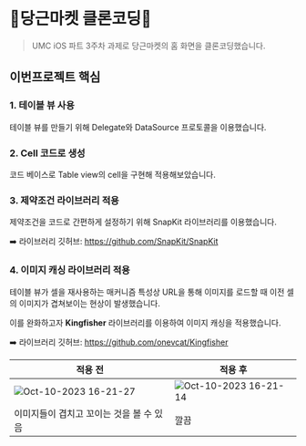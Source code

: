 #  🥕당근마켓 클론코딩🥕
> UMC iOS 파트 3주차 과제로 당근마켓의 홈 화면을 클론코딩했습니다.


## 이번프로젝트 핵심
### 1. 테이블 뷰 사용
테이블 뷰를 만들기 위해 Delegate와 DataSource 프로토콜을 이용했습니다.

### 2. Cell 코드로 생성
코드 베이스로 Table view의 cell을 구현해 적용해보았습니다.

### 3. 제약조건 라이브러리 적용
제약조건을 코드로 간편하게 설정하기 위해 SnapKit 라이브러리를 이용했습니다.

➡️ 라이브러리 깃허브: https://github.com/SnapKit/SnapKit

### 4. 이미지 캐싱 라이브러리 적용
테이블 뷰가 셀을 재사용하는 매커니즘 특성상 URL을 통해 이미지를 로드할 때 이전 셀의 이미지가 겹쳐보이는 현상이 발생했습니다.

이를 완화하고자 **Kingfisher** 라이브러리를 이용하여 이미지 캐싱을 적용했습니다.

➡️ 라이브러리 깃허브: https://github.com/onevcat/Kingfisher

적용 전 | 적용 후
--|--
![Oct-10-2023 16-21-27](https://github.com/dodo849/UMC-iOS-Study/assets/71880682/7c5b7495-df0c-4480-8b54-93f03f50621c) | ![Oct-10-2023 16-21-14](https://github.com/dodo849/UMC-iOS-Study/assets/71880682/e098c33c-732b-4825-beb5-150cbc809997)
이미지들이 겹치고 꼬이는 것을 볼 수 있음 | 깔끔


